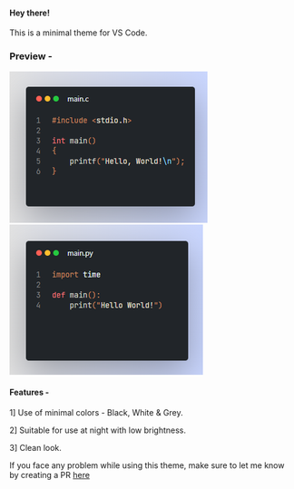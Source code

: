 #### Hey there!

This is a minimal theme for VS Code. 

### Preview - 

![preview](./images/preview.png)
![preview2](./images/preview2.png)


#### Features -
1] Use of minimal colors - Black, White & Grey.

2] Suitable for use at night with low brightness.

3] Clean look.



If you face any problem while using this theme, make sure to let me know by creating a PR [here]("https://github.com/ItzzNeo13/Minimal-Theme")

#
